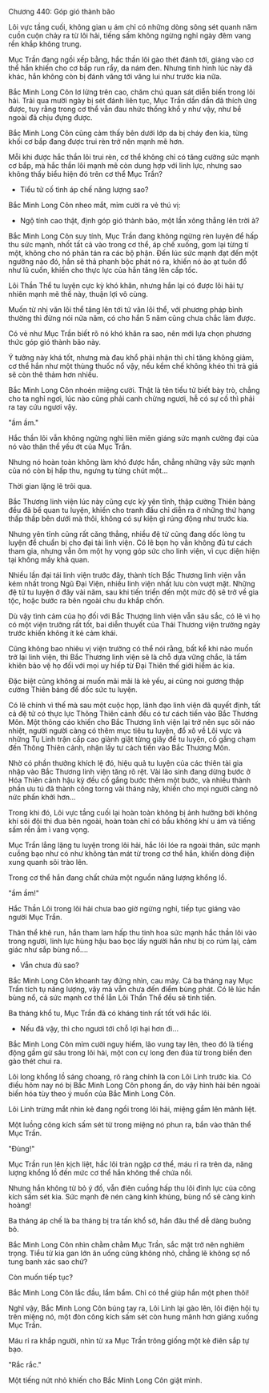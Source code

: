




Chương 440: Góp gió thành bão


Lôi vực tầng cuối, không gian u ám chỉ có những dòng sông sét quanh năm cuồn cuộn chảy ra từ lôi hải, tiếng sấm không ngừng nghỉ ngày đêm vang rền khắp không trung.

Mục Trần đang ngồi xếp bằng, hắc thần lôi gào thét đánh tới, giáng vào cơ thể hắn khiến cho cơ bắp run rẩy, da nám đen. Nhưng tình hình lúc này đã khác, hắn không còn bị đánh văng tới văng lui như trước kia nữa.

Bắc Minh Long Côn lơ lửng trên cao, chăm chú quan sát diễn biến trong lôi hải. Trải qua mười ngày bị sét đánh liên tục, Mục Trần dần dần đã thích ứng được, tuy rằng trong cơ thể vẫn đau nhức thống khổ y như vậy, như bề ngoài đã chịu đựng được.

Bắc Minh Long Côn cũng cảm thấy bên dưới lớp da bị cháy đen kia, từng khối cơ bắp đang được trui rèn trở nên mạnh mẽ hơn.

Mỗi khi được hắc thần lôi trui rèn, cơ thể không chỉ có tăng cường sức mạnh cơ bắp, mà hắc thần lôi mạnh mẽ còn dung hợp với linh lực, nhưng sao không thấy biểu hiện đó trên cơ thể Mục Trần?

- Tiểu tử cố tình áp chế năng lượng sao?

Bắc Minh Long Côn nheo mắt, mỉm cười ra vẻ thú vị:

- Ngộ tính cao thật, định góp gió thành bão, một lần xông thẳng lên trời à?

Bắc Minh Long Côn suy tính, Mục Trần đang không ngừng rèn luyện để hấp thu sức mạnh, nhốt tất cả vào trong cơ thể, áp chế xuống, gom lại từng tí một, không cho nó phân tán ra các bộ phận. Đến lúc sức mạnh đạt đến một ngưỡng nào đó, hắn sẽ thả phanh bộc phát nó ra, khiến nó ào ạt tuôn đổ như lũ cuốn, khiến cho thực lực của hắn tăng lên cấp tốc.

Lôi Thần Thể tu luyện cực kỳ khó khăn, nhưng hắn lại có được lôi hải tự nhiên mạnh mẽ thế này, thuận lợi vô cùng.

Muốn từ nhị văn lôi thể tăng lên tới tứ văn lôi thể, với phương pháp bình thường thì đừng nói nửa năm, có cho hắn 5 năm cũng chưa chắc làm được.

Có vẻ như Mục Trần biết rõ nó khó khăn ra sao, nên mới lựa chọn phương thức góp gió thành bão này.

Ý tưởng này khá tốt, nhưng mà đau khổ phải nhận thì chỉ tăng không giảm, cơ thể hắn như một thùng thuốc nổ vậy, nếu kềm chế không khéo thì trả giá sẽ còn thê thảm hơn nhiều.

Bắc Minh Long Côn nhoẻn miệng cười. Thật là tên tiểu tử biết bày trò, chẳng cho ta nghỉ ngơi, lúc nào cũng phải canh chừng ngươi, hễ có sự cố thì phải ra tay cứu ngươi vậy.

"ầm ầm."

Hắc thần lôi vẫn không ngừng nghỉ liên miên giáng sức mạnh cường đại của nó vào thân thể yếu ớt của Mục Trần.

Nhưng nó hoàn toàn không làm khó được hắn, chẳng những vậy sức mạnh của nó còn bị hấp thu, ngưng tụ từng chút một...

Thời gian lặng lẽ trôi qua.

Bắc Thương linh viện lúc này cũng cực kỳ yên tĩnh, thập cường Thiên bảng đều đã bế quan tu luyện, khiến cho tranh đấu chỉ diễn ra ở những thứ hạng thấp thấp bên dưới mà thôi, không có sự kiện gì rúng động như trước kia.

Nhưng yên tĩnh cũng rất căng thẳng, nhiều đệ tử cũng đang dốc lòng tu luyện để chuẩn bị cho đại tái linh viện. Có lẽ bọn họ vẫn không đủ tư cách tham gia, nhưng vẫn ôm một hy vọng góp sức cho linh viện, vì cục diện hiện tại không mấy khả quan.

Nhiều lần đại tái linh viện trước đây, thành tích Bắc Thương linh viện vẫn kém nhất trong Ngũ Đại Viện, nhiều linh viện nhất lưu còn vượt mặt. Những đệ tử tu luyện ở đây vài năm, sau khi tiến triển đến một mức độ sẽ trở về gia tộc, hoặc bước ra bên ngoài chu du khắp chốn.

Dù vậy tình cảm của họ đối với Bắc Thương linh viện vẫn sâu sắc, có lẽ vì họ có một viện trưởng rất tốt, bai diễn thuyết của Thái Thương viện trưởng ngày trước khiến không ít kẻ cảm khái.

Cũng không bao nhiêu vị viện trưởng có thể nói rằng, bất kể khi nào muốn trở lại linh viện, thì Bắc Thương linh viện sẽ là chỗ dựa vững chắc, là tấm khiên bảo vệ họ đối với mọi uy hiếp từ Đại Thiên thế giới hiểm ác kia.

Đặc biệt cũng không ai muốn mãi mãi là kẻ yếu, ai cũng noi gương thập cường Thiên bảng để dốc sức tu luyện.

Có lẽ chính vì thế mà sau một cuộc họp, lãnh đạo linh viện đã quyết định, tất cả đệ tử có thực lực Thông Thiên cảnh đều có tư cách tiến vào Bắc Thương Môn. Một thông cáo khiến cho Bắc Thương linh viện lại trở nên sục sôi náo nhiệt, người người càng có thêm mục tiêu tu luyện, đổ xô về Lôi vực và những Tụ Linh trận cấp cao giành giật từng giây để tu luyện, cố gắng chạm đến Thông Thiên cảnh, nhận lấy tư cách tiến vào Bắc Thương Môn.

Nhờ có phần thưởng khích lệ đó, hiệu quả tu luyện của các thiên tài gia nhập vào Bắc Thương linh viện tăng rõ rệt. Vài lão sinh đang dừng bước ở Hóa Thiên cảnh hậu kỳ đều cố gắng bước thêm một bước, và nhiều thành phần ưu tú đã thành công torng vài tháng này, khiến cho mọi người càng nô nức phấn khởi hơn...

Trong khi đó, Lôi vực tầng cuối lại hoàn toàn không bị ảnh hưởng bởi không khí sôi đội thi đua bên ngoài, hoàn toàn chỉ có bầu không khí u ám và tiếng sấm rền ầm ì vang vọng.

Mục Trần lẳng lặng tu luyện trong lôi hải, hắc lôi lóe ra ngoài thân, sức mạnh cuồng bạo như có như không tản mát từ trong cơ thể hắn, khiến dòng điện xung quanh sôi trào lên.

Trong cơ thể hắn đang chất chứa một nguồn năng lượng khổng lồ.

"ầm ầm!"

Hắc Thần Lôi trong lôi hải chưa bao giờ ngừng nghỉ, tiếp tục giáng vào người Mục Trần.

Thân thể khẽ run, hắn tham lam hấp thu tinh hoa sức mạnh hắc thần lôi vào trong người, linh lực hùng hậu bao bọc lấy người hắn như bị co rúm lại, cảm giác như sắp bùng nổ....

- Vẫn chưa đủ sao?

Bắc Minh Long Côn khoanh tay đứng nhìn, cau mày. Cả ba tháng nay Mục Trần tích tụ năng lượng, vậy mà vẫn chưa đến điểm bùng phát. Có lẽ lúc hắn bùng nổ, cả sức mạnh cơ thể lẫn Lôi Thần Thể đều sẽ tinh tiến.

Ba tháng khổ tu, Mục Trần đã có kháng tính rất tốt với hắc lôi.

- Nếu đã vậy, thì cho ngươi tới chỗ lợi hại hơn đi...

Bắc Minh Long Côn mỉm cười nguy hiểm, lão vung tay lên, theo đó là tiếng động gầm gừ sâu trong lôi hải, một con cự long đen đúa từ trong biển đen gào thét chui ra.

Lôi long khổng lồ sáng choang, rõ ràng chính là con Lôi Linh trước kia. Có điều hôm nay nó bị Bắc Minh Long Côn phong ấn, do vậy hình hài bên ngoài biến hóa tùy theo ý muốn của Bắc Minh Long Côn.

Lôi Linh trừng mắt nhìn kẻ đang ngồi trong lôi hải, miệng gầm lên mãnh liệt.

Một luồng công kích sấm sét từ trong miệng nó phun ra, bắn vào thân thể Mục Trần.

"Đùng!"

Mục Trần run lên kịch liệt, hắc lôi tràn ngập cơ thể, máu rỉ ra trên da, năng lượng khổng lồ đến mức cơ thể hắn không thể chứa nổi.

Nhưng hắn không từ bỏ ý đồ, vẫn điên cuồng hấp thu lôi đình lực của công kích sấm sét kia. Sức mạnh đè nén càng kinh khủng, bùng nổ sẽ càng kinh hoàng!

Ba tháng áp chế là ba tháng bị tra tấn khổ sở, hắn đâu thể dễ dàng buông bỏ.

Bắc Minh Long Côn nhìn chằm chằm Mục Trần, sắc mặt trở nên nghiêm trọng. Tiểu tử kia gan lớn ăn uống cũng không nhỏ, chẳng lẽ không sợ nổ tung banh xác sao chứ?

Còn muốn tiếp tục?

Bắc Minh Long Côn lắc đầu, lẩm bẩm. Chỉ có thể giúp hắn một phen thôi!

Nghĩ vậy, Bắc Minh Long Côn búng tay ra, Lôi Linh lại gào lên, lôi điện hội tụ trên miệng nó, một đòn công kích sấm sét còn hung mãnh hơn giáng xuống Mục Trần.

Máu rỉ ra khắp người, nhìn từ xa Mục Trần trông giống một kẻ điên sắp tự bạo.

"Rắc rắc."

Một tiếng nứt nhỏ khiến cho Bắc Minh Long Côn giật mình.




